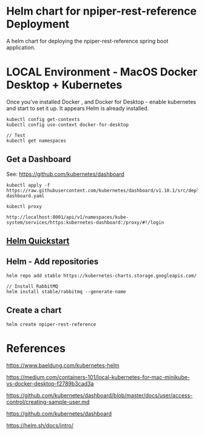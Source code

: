 # Helm chart for npiper-rest-reference Deployment

A helm chart for deploying the npiper-rest-reference spring boot application.

# LOCAL Environment - MacOS Docker Desktop + Kubernetes

Once you've installed Docker , and Docker for Desktop - enable kubernetes and start to set it up.  It appears Helm is already installed.

```
kubectl config get-contexts
kubectl config use-context docker-for-desktop

// Test
kubectl get namespaces
```

## Get a Dashboard

See: https://github.com/kubernetes/dashboard

```
kubectl apply -f https://raw.githubusercontent.com/kubernetes/dashboard/v1.10.1/src/deploy/recommended/kubernetes-dashboard.yaml

kubectl proxy

http://localhost:8001/api/v1/namespaces/kube-system/services/https:kubernetes-dashboard:/proxy/#!/login
```

## [Helm Quickstart](https://helm.sh/docs/intro/quickstart/)

## Helm - Add repositories
```
helm repo add stable https://kubernetes-charts.storage.googleapis.com/

// Install RabbitMQ
helm install stable/rabbitmq --generate-name
```
## Create a chart

```
helm create npiper-rest-reference
```

# References

https://www.baeldung.com/kubernetes-helm

https://medium.com/containers-101/local-kubernetes-for-mac-minikube-vs-docker-desktop-f2789b3cad3a

https://github.com/kubernetes/dashboard/blob/master/docs/user/access-control/creating-sample-user.md

https://github.com/kubernetes/dashboard

https://helm.sh/docs/intro/
